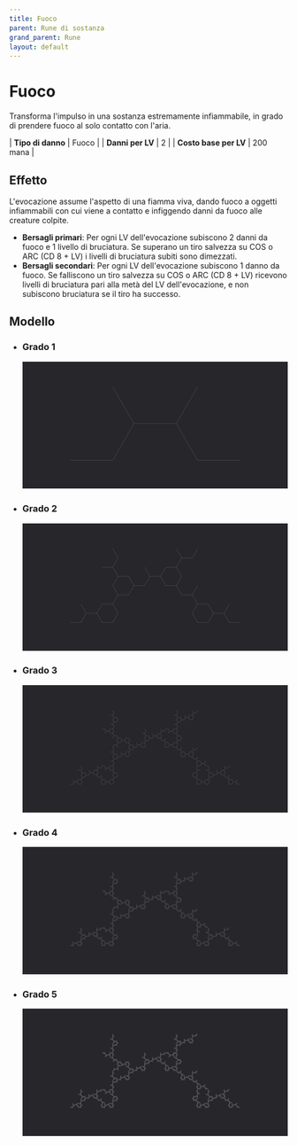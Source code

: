 ```yaml
---
title: Fuoco
parent: Rune di sostanza
grand_parent: Rune
layout: default
---
```


# **Fuoco**

Transforma l'impulso in una sostanza estremamente infiammabile, in grado di prendere fuoco al solo contatto con l'aria.

| **Tipo di danno**      | Fuoco                                     |
| **Danni per LV**       | 2                                         |
| **Costo base per LV**  | 200 mana                                  |

## Effetto
L'evocazione assume l'aspetto di una fiamma viva, dando fuoco a oggetti infiammabili con cui viene a contatto e infiggendo danni da fuoco alle creature colpite.  
- **Bersagli primari**: Per ogni LV dell'evocazione subiscono 2 danni da fuoco e 1 livello di bruciatura. Se superano un tiro salvezza su COS o ARC (CD 8 + LV) i livelli di bruciatura subiti sono dimezzati.
- **Bersagli secondari**: Per ogni LV dell'evocazione subiscono 1 danno da fuoco. Se falliscono un tiro salvezza su COS o ARC (CD 8 + LV) ricevono livelli di bruciatura pari alla metà del LV dell'evocazione, e non subiscono bruciatura se il tiro ha successo.

## Modello
- ### Grado 1<br>
  ![Grado 1](1.png "Grado 1")
- ### Grado 2<br>
  ![Grado 2](2.png "Grado 2")
- ### Grado 3<br>
  ![Grado 3](3.png "Grado 3")
- ### Grado 4<br>
  ![Grado 4](4.png "Grado 4")
- ### Grado 5<br>
  ![Grado 5](5.png "Grado 5")